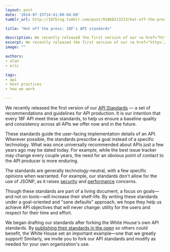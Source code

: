 ```yaml
---
layout: post
date: '2014-07-15T14:41:00-04:00'
tumblr_url: http://18fblog.tumblr.com/post/91868213233/hot-off-the-press-18fs-api-standards

title: "Hot off the press: 18F's API standards"

description: We recently released the first version of our <a href="https://github.com/18F/api-standards">API Standards</a> — a set of recommendations and guidelines for API production. It is our intention that every 18F API meet these standards, to help us ensure a baseline quality and consistency across all APIs we offer now and in the future.
excerpt: We recently released the first version of our <a href="https://github.com/18F/api-standards">API Standards</a> — a set of recommendations and guidelines for API production. It is our intention that every 18F API meet these standards, to help us ensure a baseline quality and consistency across all APIs we offer now and in the future.
image: ""

authors:
- alan
- eric

tags:
- api
- best practices
- how we work

---
```

We recently released the first version of our [API
Standards](https://github.com/18F/api-standards) — a set of
recommendations and guidelines for API production. It is our intention
that every 18F API meet these standards, to help us ensure a baseline
quality and consistency across all APIs we offer now and in the future.

These standards guide the user-facing implementation details of an API.
Wherever possible, the standards prescribe a goal instead of a specific
technology. What was once universally recommended about APIs just a few
years ago may be dated today. For example, while the best issue tracker
may change every couple years, the need for an obvious point of contact
to the API producer is more enduring.

The standards are generally technology-neutral, with a few specific
opinions when warranted. For example, our standards don't allow for the
use of JSONP, as it raises
[security](https://en.wikipedia.org/wiki/JSONP#Security_concerns) and
[performance](https://gist.github.com/tmcw/6244497#practical-concerns)
concerns.

Though these standards are part of a living document, a focus on
goals—and not on tools—will increase their shelf-life. By writing these
standards under a goal-oriented and "sane defaults" approach, we hope
they help us achieve API objectives that will never change: utility for
the users and respect for their time and effort.

We began drafting our standards after forking the White House's own API
standards. By [publishing their standards in the
open](https://github.com/WhiteHouse/api-standards) so others could
benefit, the White House set an important example—one that we greatly
support! Similarly, we invite you to fork our API standards and modify
as needed for your own organization's use.
